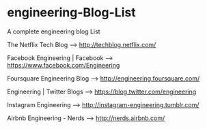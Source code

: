 engineering-Blog-List
=====================

A complete engineering blog List 

The Netflix Tech Blog --> http://techblog.netflix.com/

Facebook Engineering | Facebook --> https://www.facebook.com/Engineering

Foursquare Engineering Blog --> http://engineering.foursquare.com/

Engineering | Twitter Blogs --> https://blog.twitter.com/engineering

Instagram Engineering --> http://instagram-engineering.tumblr.com/

Airbnb Engineering - Nerds --> http://nerds.airbnb.com/

